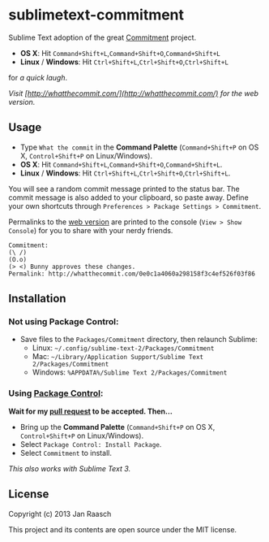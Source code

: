 sublimetext-commitment
======================

Sublime Text adoption of the great [Commitment](https://github.com/ngerakines/commitment) project.

* **OS X**: Hit `Command+Shift+L`,`Command+Shift+O`,`Command+Shift+L`
* **Linux** / **Windows**: Hit `Ctrl+Shift+L`,`Ctrl+Shift+O`,`Ctrl+Shift+L`

for *a quick laugh*.

*Visit [http://whatthecommit.com/](http://whatthecommit.com/) for the web version.*

Usage
-----
* Type `What the commit` in the **Command Palette** (`Command+Shift+P` on OS X, `Control+Shift+P` on Linux/Windows).
* **OS X**: Hit `Command+Shift+L`,`Command+Shift+O`,`Command+Shift+L`.
* **Linux** / **Windows**: Hit `Ctrl+Shift+L`,`Ctrl+Shift+O`,`Ctrl+Shift+L`.

You will see a random commit message printed to the status bar. The commit message is also added to your clipboard, so paste away.
Define your own shortcuts through `Preferences > Package Settings > Commitment`.

Permalinks to the [web version](http://whatthecommit.com/) are printed to the console (`View > Show Console`) for you to share with your nerdy friends.
```
Commitment:
(\ /)
(O.o)
(> <) Bunny approves these changes.
Permalink: http://whatthecommit.com/0e0c1a4060a298158f3c4ef526f03f86
```

Installation
------------

### Not using Package Control:
   * Save files to the `Packages/Commitment` directory, then relaunch Sublime:
      * Linux: `~/.config/sublime-text-2/Packages/Commitment`
      * Mac: `~/Library/Application Support/Sublime Text 2/Packages/Commitment`
      * Windows: `%APPDATA%/Sublime Text 2/Packages/Commitment`

### Using [Package Control](http://wbond.net/sublime_packages/package_control):
**Wait for my [pull request](https://github.com/wbond/package_control_channel/pull/1332) to be accepted. Then...**
* Bring up the **Command Palette** (`Command+Shift+P` on OS X, `Control+Shift+P` on Linux/Windows).
* Select `Package Control: Install Package`.
* Select `Commitment` to install.

*This also works with Sublime Text 3.*

License
---------
Copyright (c) 2013 Jan Raasch

This project and its contents are open source under the MIT license.
